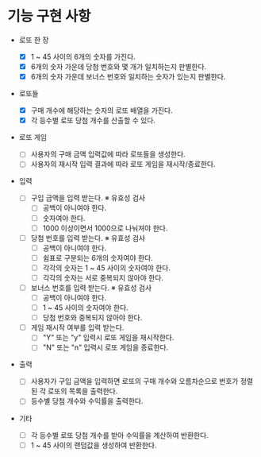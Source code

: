 # 기능 구현 사항

- 로또 한 장

  - [x] 1 ~ 45 사이의 6개의 숫자를 가진다.
  - [x] 6개의 숫자 가운데 당첨 번호와 몇 개가 일치하는지 판별한다.
  - [x] 6개의 숫자 가운데 보너스 번호와 일치하는 숫자가 있는지 판별한다.

- 로또들

  - [x] 구매 개수에 해당하는 숫자의 로또 배열을 가진다.
  - [x] 각 등수별 로또 당첨 개수를 산출할 수 있다.

- 로또 게임

  - [ ] 사용자의 구매 금액 입력값에 따라 로또들을 생성한다.
  - [ ] 사용자의 재시작 입력 결과에 따라 로또 게임을 재시작/종료한다.

- 입력

  - [ ] 구입 금액을 입력 받는다.
        ※ 유효성 검사
    - [ ] 공백이 아니여야 한다.
    - [ ] 숫자여야 한다.
    - [ ] 1000 이상이면서 1000으로 나눠져야 한다.
  - [ ] 당첨 번호를 입력 받는다.
        ※ 유효성 검사
    - [ ] 공백이 아니여야 한다.
    - [ ] 쉼표로 구분되는 6개의 숫자여야 한다.
    - [ ] 각각의 숫자는 1 ~ 45 사이의 숫자여야 한다.
    - [ ] 각각의 숫자는 서로 중복되지 않아야 한다.
  - [ ] 보너스 번호를 입력 받는다.
        ※ 유효성 검사
    - [ ] 공백이 아니여야 한다.
    - [ ] 1 ~ 45 사이의 숫자여야 한다.
    - [ ] 당첨 번호와 중복되지 않아야 한다.
  - [ ] 게임 재시작 여부를 입력 받는다.
    - [ ] "Y" 또는 "y" 입력시 로또 게임을 재시작한다.
    - [ ] "N" 또는 "n" 입력시 로또 게임을 종료한다.

- 출력

  - [ ] 사용자가 구입 금액을 입력하면 로또의 구매 개수와 오름차순으로 번호가 정렬된 각 로또의 목록을 출력한다.
  - [ ] 등수별 당첨 개수와 수익률을 출력한다.

- 기타
  - [ ] 각 등수별 로또 당첨 개수를 받아 수익률을 계산하여 반환한다.
  - [ ] 1 ~ 45 사이의 랜덤값을 생성하여 반환한다.
